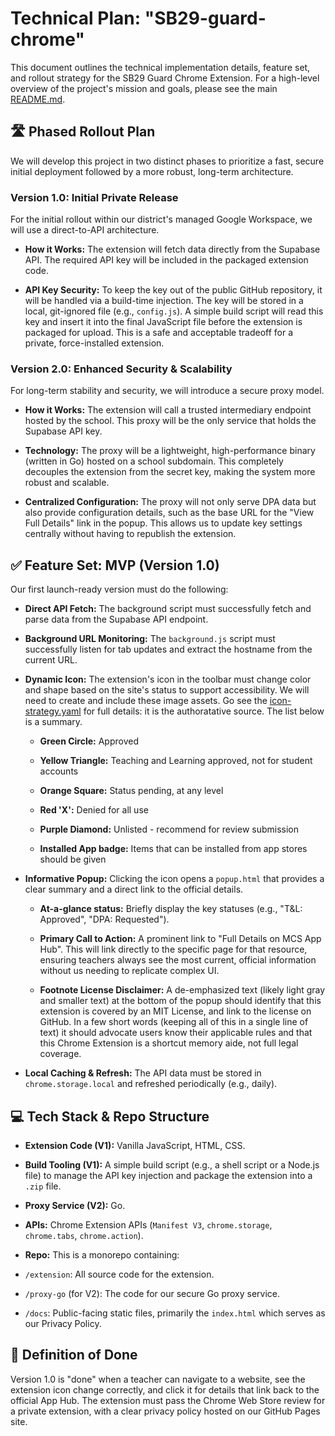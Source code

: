 # Technical Plan: "SB29-guard-chrome"
This document outlines the technical implementation details, feature set, and rollout strategy for the SB29 Guard Chrome Extension. For a high-level overview of the project's mission and goals, please see the main [README.md](../README.md).

## 🛣️ Phased Rollout Plan
We will develop this project in two distinct phases to prioritize a fast, secure initial deployment followed by a more robust, long-term architecture.

### Version 1.0: Initial Private Release
For the initial rollout within our district's managed Google Workspace, we will use a direct-to-API architecture.

- **How it Works:** The extension will fetch data directly from the Supabase API. The required API key will be included in the packaged extension code.

- **API Key Security:** To keep the key out of the public GitHub repository, it will be handled via a build-time injection. The key will be stored in a local, git-ignored file (e.g., `config.js`). A simple build script will read this key and insert it into the final JavaScript file before the extension is packaged for upload. This is a safe and acceptable tradeoff for a private, force-installed extension.

### Version 2.0: Enhanced Security & Scalability
For long-term stability and security, we will introduce a secure proxy model.

- **How it Works:** The extension will call a trusted intermediary endpoint hosted by the school. This proxy will be the only service that holds the Supabase API key.

- **Technology:** The proxy will be a lightweight, high-performance binary (written in Go) hosted on a school subdomain. This completely decouples the extension from the secret key, making the system more robust and scalable.

- **Centralized Configuration:** The proxy will not only serve DPA data but also provide configuration details, such as the base URL for the "View Full Details" link in the popup. This allows us to update key settings centrally without having to republish the extension.

## ✅ Feature Set: MVP (Version 1.0)
Our first launch-ready version must do the following:

- **Direct API Fetch:** The background script must successfully fetch and parse data from the Supabase API endpoint.

- **Background URL Monitoring:** The `background.js` script must successfully listen for tab updates and extract the hostname from the current URL.

- **Dynamic Icon:** The extension's icon in the toolbar must change color and shape based on the site's status to support accessibility. We will need to create and include these image assets. Go see the [icon-strategy.yaml](icon-strategy.yaml) for full details: it is the authoratative source. The list below is a summary.

  - **Green Circle:** Approved

  - **Yellow Triangle:** Teaching and Learning approved, not for student accounts

  - **Orange Square:** Status pending, at any level 

  - **Red 'X':** Denied for all use

  - **Purple Diamond:** Unlisted - recommend for review submission

  - **Installed App badge:** Items that can be installed from app stores should be given 

- **Informative Popup:** Clicking the icon opens a `popup.html` that provides a clear summary and a direct link to the official details.

  - **At-a-glance status:** Briefly display the key statuses (e.g., "T&L: Approved", "DPA: Requested").

  - **Primary Call to Action:** A prominent link to "Full Details on MCS App Hub". This will link directly to the specific page for that resource, ensuring teachers always see the most current, official information without us needing to replicate complex UI.

  - **Footnote License Disclaimer:** A de-emphasized text (likely light gray and smaller text) at the bottom of the popup should identify that this extension is covered by an MIT License, and link to the license on GitHub. In a few short words (keeping all of this in a single line of text) it should advocate users know their applicable rules and that this Chrome Extension is a shortcut memory aide, not full legal coverage. 

- **Local Caching & Refresh:** The API data must be stored in `chrome.storage.local` and refreshed periodically (e.g., daily).

## 💻 Tech Stack & Repo Structure
- **Extension Code (V1):** Vanilla JavaScript, HTML, CSS.

- **Build Tooling (V1):** A simple build script (e.g., a shell script or a Node.js file) to manage the API key injection and package the extension into a `.zip` file.

- **Proxy Service (V2):** Go.

- **APIs:** Chrome Extension APIs (`Manifest V3`, `chrome.storage`, `chrome.tabs`, `chrome.action`).

- **Repo:** This is a monorepo containing:

- `/extension`: All source code for the extension.

- `/proxy-go` (for V2): The code for our secure Go proxy service.

- `/docs`: Public-facing static files, primarily the `index.html` which serves as our Privacy Policy.

## 🏁 Definition of Done
Version 1.0 is "done" when a teacher can navigate to a website, see the extension icon change correctly, and click it for details that link back to the official App Hub. The extension must pass the Chrome Web Store review for a private extension, with a clear privacy policy hosted on our GitHub Pages site.